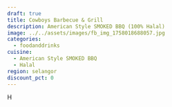 ```yaml
---
draft: true
title: Cowboys Barbecue & Grill
description: American Style SMOKED BBQ (100% Halal)
image: ../../assets/images/fb_img_1758018688057.jpg
categories:
  - foodanddrinks
cuisine:
  - American Style SMOKED BBQ
  - Halal
region: selangor
discount_pct: 0
---
```

H

